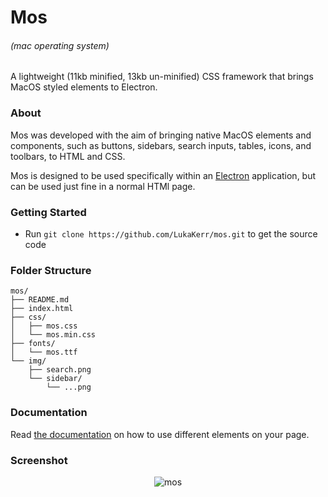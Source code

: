 # Mos 
###### (mac operating system)

A lightweight (11kb minified, 13kb un-minified) CSS framework that brings MacOS styled elements to Electron.

### About

Mos was developed with the aim of bringing native MacOS elements and components, such as buttons, sidebars, search inputs, tables, icons, and toolbars, to HTML and CSS. 

Mos is designed to be used specifically within an [Electron](https://github.com/electron/electron) application, but can be used just fine in a normal HTMl page.

### Getting Started

- Run `git clone https://github.com/LukaKerr/mos.git` to get the source code


### Folder Structure

```
mos/
├── README.md
├── index.html
├── css/
│   ├── mos.css
│   └── mos.min.css
├── fonts/
│   └── mos.ttf
└── img/
    ├── search.png
    └── sidebar/
        └── ...png
```

### Documentation

Read [the documentation](https://lukakerr.github.io/projects/mos.html) on how to use different elements on your page.

### Screenshot

<div style="text-align:center">
	<img src ="https://i.imgur.com/tUBrODR.png" alt="mos">
</div>